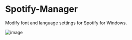 # Spotify-Manager
Modify font and language settings for Spotify for Windows.

![image](https://user-images.githubusercontent.com/62491584/175189032-b0714fdb-cae7-4793-9cbc-0c51526502fa.png)
